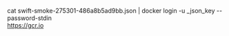 cat swift-smoke-275301-486a8b5ad9bb.json | docker login -u _json_key --password-stdin \
https://gcr.io